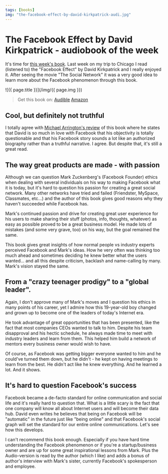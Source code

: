 ```yaml
---
tags: [books]
img: "the-facebook-effect-by-david-kirkpatrick-audi.jpg"
---
```


# The Facebook Effect by David Kirkpatrick - audiobook of the week


It's time for [this week's book](http://www.MichaelNozbe.com/tag/books). Last week on my trip to Chicago I read (listened to) the "Facebook Effect" by David Kirkpatrick and I really enjoyed it. After seeing the movie "The Social Network" it was a very good idea to learn more about the Facebook phenomenon through this book.

<!--More-->

![{{ page.title }}](/img/{{ page.img }})

> Get this book on: [Audible](https://www.audible.com/pd/B003POLGDI?tag=sliwinski-20) [Amazon](https://www.amazon.com/dp/1439102120?tag=sliwinski-20)

## Cool, but definitely not truthful

I totally agree with [Michael Arrington's review](http://techcrunch.com/2010/06/24/kirkpatrick-facebook-effect/) of this book where he states that David is so much in love with Facebook that his objectivity is totally questionable and that his Facebook story sounds a lot like an authorized biography rather than a truthful narrative. I agree. But despite that, it's still a great read.

## The way great products are made - with passion

Although we can question Mark Zuckenberg's (Facebook Founder) ethics when dealing with several individuals on his way to making Facebook what it is today, but it's hard to question his passion for creating a great social network. Many other networks have tried and failed (Friendster, MySpace, Classmates, etc...) and the author of this book gives good reasons why they haven't succeeded while Facebook has.

Mark's continued passion and drive for creating great user experience for his users to make sharing their stuff (photos, info, thoughts, whatever) as easy as possible proved to be a great business model. He made lots of mistakes (and some very grave, too) on his way, but the goal remained the same.

This book gives great insights of how normal people vs industry experts perceived Facebook and Mark's ideas. How he very often was thinking too much ahead and sometimes deciding he knew better what the users wanted... and all this despite criticism, backlash and name-calling by many. Mark's vision stayed the same.

## From a "crazy teenager prodigy" to a "global leader".

Again, I don't approve many of Mark's moves and I question his ethics in many points of his career, yet I admire how this 19-year-old boy changed and grown up to become one of the leaders of today's Internet era. 

He took advantage of great opportunities that has been presented, like the fact that most companies CEOs wanted to talk to him. Despite his team disapproval and his hectic schedule, he always made time to meet with industry leaders and learn from them. This helped him build a network of mentors every business owner would wish to have.

Of course, as Facebook was getting bigger everyone wanted to him and he could've turned them down, but he didn't - he kept on having meetings to learn from the best. He didn't act like he knew everything. And he learned a lot. And it shows.

## It's hard to question Facebook's success

Facebook became a de-facto standard for online communication and social life and it's really hard to question that. What is a little scary is the fact that one company will know all about Internet users and will become their data hub. David even writes he believes that being on Facebook will be "automatic" in the future just like "being online" and that Facebook's social graph will set the standard for our entire online communications. Let's see how this develops.

I can't recommend this book enough. Especially if you have hard time understanding the Facebook phenomenon or if you're a startup/business owner and are up for some great inspirational lessons from Mark. Plus the Audio-version is read by the author (which I like) and adds a bonus of author's interview with Mark's sister, currently Facebook's spokesperson and employee.



[n]: https://michael.gratis/nozbe